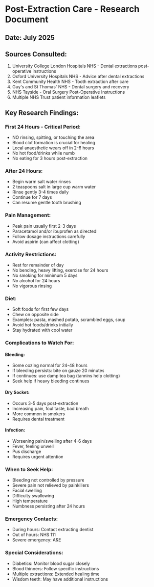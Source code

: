 # Post-Extraction Care - Research Document

## Date: July 2025

## Sources Consulted:
1. University College London Hospitals NHS - Dental extractions post-operative instructions
2. Oxford University Hospitals NHS - Advice after dental extractions
3. Kent Community Health NHS - Tooth extraction after care
4. Guy's and St Thomas' NHS - Dental surgery and recovery
5. NHS Tayside - Oral Surgery Post-Operative Instructions
6. Multiple NHS Trust patient information leaflets

## Key Research Findings:

### First 24 Hours - Critical Period:
- NO rinsing, spitting, or touching the area
- Blood clot formation is crucial for healing
- Local anaesthetic wears off in 2-6 hours
- No hot food/drinks while numb
- No eating for 3 hours post-extraction

### After 24 Hours:
- Begin warm salt water rinses
- 2 teaspoons salt in large cup warm water
- Rinse gently 3-4 times daily
- Continue for 7 days
- Can resume gentle tooth brushing

### Pain Management:
- Peak pain usually first 2-3 days
- Paracetamol and/or ibuprofen as directed
- Follow dosage instructions carefully
- Avoid aspirin (can affect clotting)

### Activity Restrictions:
- Rest for remainder of day
- No bending, heavy lifting, exercise for 24 hours
- No smoking for minimum 5 days
- No alcohol for 24 hours
- No vigorous rinsing

### Diet:
- Soft foods for first few days
- Chew on opposite side
- Examples: pasta, mashed potato, scrambled eggs, soup
- Avoid hot foods/drinks initially
- Stay hydrated with cool water

### Complications to Watch For:

#### Bleeding:
- Some oozing normal for 24-48 hours
- If bleeding persists: bite on gauze 20 minutes
- If continues: use damp tea bag (tannins help clotting)
- Seek help if heavy bleeding continues

#### Dry Socket:
- Occurs 3-5 days post-extraction
- Increasing pain, foul taste, bad breath
- More common in smokers
- Requires dental treatment

#### Infection:
- Worsening pain/swelling after 4-6 days
- Fever, feeling unwell
- Pus discharge
- Requires urgent attention

### When to Seek Help:
- Bleeding not controlled by pressure
- Severe pain not relieved by painkillers
- Facial swelling
- Difficulty swallowing
- High temperature
- Numbness persisting after 24 hours

### Emergency Contacts:
- During hours: Contact extracting dentist
- Out of hours: NHS 111
- Severe emergency: A&E

### Special Considerations:
- Diabetics: Monitor blood sugar closely
- Blood thinners: Follow specific instructions
- Multiple extractions: Extended healing time
- Wisdom teeth: May have additional instructions